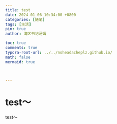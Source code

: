 ```yaml
---
title: test
date: 2024-01-06 10:34:00 +0800
categories: [随笔]
tags: [生活]
pin: true
author: 湾区书记汤姆

toc: true
comments: true
typora-root-url: ../../noheadacheplz.github.io/
math: false
mermaid: true



---
```


# test～ 

test～
